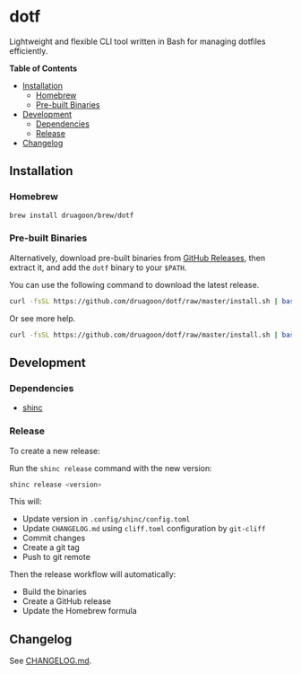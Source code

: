 <!-- markdownlint-disable MD033 MD036 -->
<h1>dotf</h1>

Lightweight and flexible CLI tool written in Bash for managing dotfiles efficiently.

**Table of Contents**

- [Installation](#installation)
  - [Homebrew](#homebrew)
  - [Pre-built Binaries](#pre-built-binaries)
- [Development](#development)
  - [Dependencies](#dependencies)
  - [Release](#release)
- [Changelog](#changelog)

## Installation

### Homebrew

```sh
brew install druagoon/brew/dotf
```

### Pre-built Binaries

Alternatively, download pre-built binaries from [GitHub Releases](https://github.com/druagoon/dotf/releases),
then extract it, and add the `dotf` binary to your `$PATH`.

You can use the following command to download the latest release.

```sh
curl -fsSL https://github.com/druagoon/dotf/raw/master/install.sh | bash -s
```

Or see more help.

```sh
curl -fsSL https://github.com/druagoon/dotf/raw/master/install.sh | bash -s -- --help
```

## Development

### Dependencies

- [shinc](https://github.com/druagoon/shinc-rs)

### Release

To create a new release:

Run the `shinc release` command with the new version:

```sh
shinc release <version>
```

This will:

- Update version in `.config/shinc/config.toml`
- Update `CHANGELOG.md` using `cliff.toml` configuration by `git-cliff`
- Commit changes
- Create a git tag
- Push to git remote

Then the release workflow will automatically:

- Build the binaries
- Create a GitHub release
- Update the Homebrew formula

## Changelog

See [CHANGELOG.md](./CHANGELOG.md).
